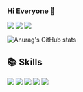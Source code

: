 ### Hi Everyone 👋

<a href="https://velog.io/@ohchanju3/posts" target="_blank"><img src="https://img.shields.io/badge/Velog-EFEEEE?style=for-the-badge&logo=Velog&logoColor=20C997"/></a>
<a href="https://velog.io/@ohchanju3/posts](https://ohchanju-portfolio.notion.site/5bbfa69a3be14df289896b9fdd96842b?pvs=4" target="_blank"><img src="https://img.shields.io/badge/Portfolio-black?style=for-the-badge&logo=Notion&logoColor=white"/></a>
<a href="mailto:ohchanju3@naver.com"><img src="https://img.shields.io/badge/ohchanju3@naver.com-FFFED7?style=for-the-badge&logo=Gmail&logoColor=black"/></a>

![Anurag's GitHub stats](https://github-readme-stats.vercel.app/api?username=coldweek3&show_icons=true&theme=shadow_blue)

## 📚 Skills
<div>
    <div>
        <img src="https://img.shields.io/badge/html5-E34F26?style=flat-square&logo=html5&logoColor=white"> 
        <img src="https://img.shields.io/badge/css-1572B6?style=flat-square&logo=css3&logoColor=white"> 
        <img src="https://img.shields.io/badge/javascript-F7DF1E?style=flat-square&logo=javascript&logoColor=black"> 
        <img src="https://img.shields.io/badge/react-61DAFB?style=flat-square&logo=React&logoColor=white">
        <img src="https://img.shields.io/badge/TypeScript-3178C6?style=flat-square&logo=typescript&logoColor=white">
    </div>

</div>


<!--
**coldweek3/coldweek3** is a ✨ _special_ ✨ repository because its `README.md` (this file) appears on your GitHub profile.

Here are some ideas to get you started:

- 🔭 I’m currently working on ...
- 🌱 I’m currently learning ...
- 👯 I’m looking to collaborate on ...
- 🤔 I’m looking for help with ...
- 💬 Ask me about ...
- 📫 How to reach me: ...
- 😄 Pronouns: ...
- ⚡ Fun fact: ...
-->
